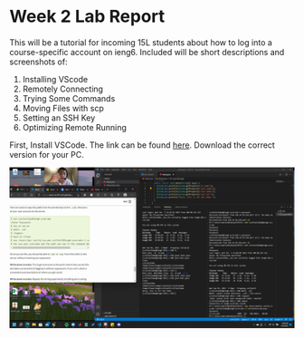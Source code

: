 <h1 style="font-size:30px;">Week 2 Lab Report</h1>

This will be a tutorial for incoming 15L students about how to log into a course-specific account on ieng6. Included will be short descriptions and screenshots of:
1. Installing VScode
2. Remotely Connecting
3. Trying Some Commands
4. Moving Files with scp
5. Setting an SSH Key
6. Optimizing Remote Running

<div>
  First, Install VSCode. The link can be found <a href="https://code.visualstudio.com/download">here</a>. Download the correct version for your PC.


![Image](CSE15Lab1.png)
